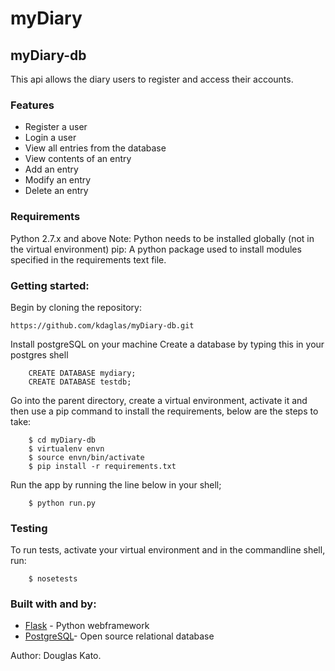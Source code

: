 # myDiary

## myDiary-db

This api allows the diary users to register and access their accounts.

### Features

- Register a user
- Login a user
- View all entries from the database
- View contents of an entry
- Add an entry
- Modify an entry
- Delete an entry

### Requirements

Python 2.7.x and above
Note: Python needs to be installed globally (not in the virtual environment)
pip: A python package used to install modules specified in the requirements text file.

### Getting started:

Begin by cloning the repository:
```
https://github.com/kdaglas/myDiary-db.git
```
Install postgreSQL on your machine
Create a database by typing this in your postgres shell
```
    CREATE DATABASE mydiary;
    CREATE DATABASE testdb;
```
Go into the parent directory, create a virtual environment, activate it and then use a pip command to install the requirements, below are the steps to take:
```
    $ cd myDiary-db
    $ virtualenv envn
    $ source envn/bin/activate
    $ pip install -r requirements.txt
```
Run the app by running the line below in your shell;
```
    $ python run.py
```

### Testing

To run tests, activate your virtual environment and in the commandline shell, run:
```
    $ nosetests
```

### Built with and by:

- [Flask](https://flask.pocoo.org/) - Python webframework
- [PostgreSQL](https://www.postgresql.org/)- Open source relational database

Author: Douglas Kato.